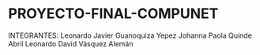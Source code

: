 # PROYECTO-FINAL-COMPUNET
INTEGRANTES:
Leonardo Javier Guanoquiza Yepez
Johanna Paola Quinde Abril
Leonardo David Vásquez Alemán
